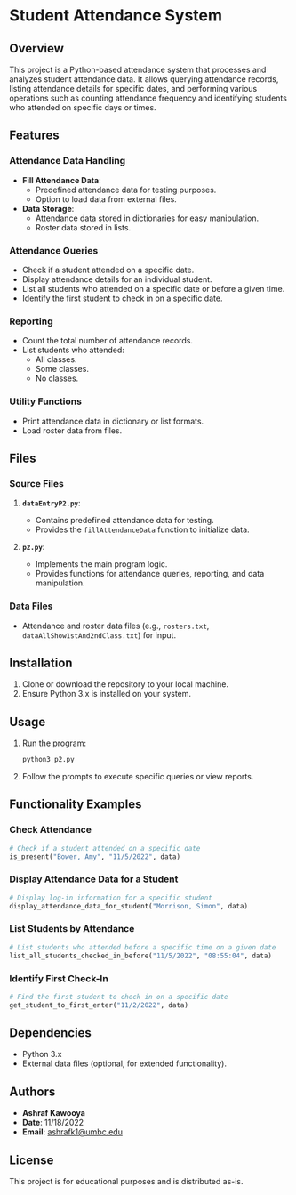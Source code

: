 
# Student Attendance System

## Overview
This project is a Python-based attendance system that processes and analyzes student attendance data. It allows querying attendance records, listing attendance details for specific dates, and performing various operations such as counting attendance frequency and identifying students who attended on specific days or times.

## Features

### Attendance Data Handling
- **Fill Attendance Data**:
  - Predefined attendance data for testing purposes.
  - Option to load data from external files.
- **Data Storage**:
  - Attendance data stored in dictionaries for easy manipulation.
  - Roster data stored in lists.

### Attendance Queries
- Check if a student attended on a specific date.
- Display attendance details for an individual student.
- List all students who attended on a specific date or before a given time.
- Identify the first student to check in on a specific date.

### Reporting
- Count the total number of attendance records.
- List students who attended:
  - All classes.
  - Some classes.
  - No classes.

### Utility Functions
- Print attendance data in dictionary or list formats.
- Load roster data from files.

## Files

### Source Files
1. **`dataEntryP2.py`**:
   - Contains predefined attendance data for testing.
   - Provides the `fillAttendanceData` function to initialize data.

2. **`p2.py`**:
   - Implements the main program logic.
   - Provides functions for attendance queries, reporting, and data manipulation.

### Data Files
- Attendance and roster data files (e.g., `rosters.txt`, `dataAllShow1stAnd2ndClass.txt`) for input.

## Installation

1. Clone or download the repository to your local machine.
2. Ensure Python 3.x is installed on your system.

## Usage

1. Run the program:
   ```bash
   python3 p2.py
   ```
2. Follow the prompts to execute specific queries or view reports.

## Functionality Examples

### Check Attendance
```python
# Check if a student attended on a specific date
is_present("Bower, Amy", "11/5/2022", data)
```

### Display Attendance Data for a Student
```python
# Display log-in information for a specific student
display_attendance_data_for_student("Morrison, Simon", data)
```

### List Students by Attendance
```python
# List students who attended before a specific time on a given date
list_all_students_checked_in_before("11/5/2022", "08:55:04", data)
```

### Identify First Check-In
```python
# Find the first student to check in on a specific date
get_student_to_first_enter("11/2/2022", data)
```

## Dependencies
- Python 3.x
- External data files (optional, for extended functionality).

## Authors
- **Ashraf Kawooya**
- **Date**: 11/18/2022
- **Email**: ashrafk1@umbc.edu

## License
This project is for educational purposes and is distributed as-is.
